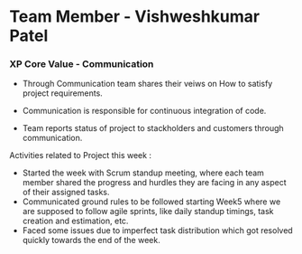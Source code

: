 
# Team Member - Vishweshkumar Patel

### XP Core Value - Communication

* Through Communication team shares their veiws on How to satisfy project requirements.

* Communication is responsible for continuous integration of code.

* Team reports status of project to stackholders and customers through communication.

Activities related to Project this week :

* Started the week with Scrum standup meeting, where each team member shared the progress and hurdles they are facing in any aspect of their assigned tasks.
* Communicated ground rules to be followed starting Week5 where we are supposed to follow agile sprints, like daily standup timings, task creation and estimation, etc.
* Faced some issues due to imperfect task distribution which got resolved quickly towards the end of the week.
